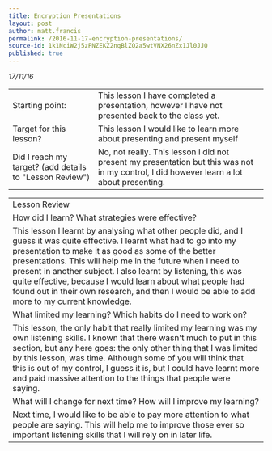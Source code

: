 ```yaml
---
title: Encryption Presentations
layout: post
author: matt.francis
permalink: /2016-11-17-encryption-presentations/
source-id: 1k1NciW2j5zPNZEKZ2nqBlZQ2a5wtVNX26nZx1Jl0JJQ
published: true
---
```

*17/11/16*
 
<table>
  <tr>
    <td>Starting point:</td>
    <td>This lesson I have completed a presentation, however I have not presented back to the class yet.</td>
  </tr>
  <tr>
    <td>Target for this lesson?</td>
    <td>This lesson I would like to learn more about presenting and present myself</td>
  </tr>
  <tr>
    <td>Did I reach my target? 
(add details to "Lesson Review")</td>
    <td> No, not really. This lesson I did not present my presentation but this was not in my control, I did however learn a lot about presenting.</td>
  </tr>
</table>
 
 
<table>
  <tr>
    <td>Lesson Review</td>
  </tr>
  <tr>
    <td>How did I learn? What strategies were effective? </td>
  </tr>
  <tr>
    <td>This lesson I learnt by analysing what other people did, and I guess it was quite effective. I learnt what had to go into my presentation to make it as good as some of the better presentations. This will help me in the future when I need to present in another subject. I also learnt by listening, this was quite effective, because I would learn about what people had found out in their own research, and then I would be able to add more to my current knowledge.</td>
  </tr>
  <tr>
    <td>What limited my learning? Which habits do I need to work on? </td>
  </tr>
  <tr>
    <td>This lesson, the only habit that really limited my learning was my own listening skills. I known that there wasn't much to put in this section, but any here goes: the only other thing that I was limited by this lesson, was time. Although some of you will think that this is out of my control, I guess it is, but I could have learnt more and paid massive attention to the things that people were saying.</td>
  </tr>
  <tr>
    <td>What will I change for next time? How will I improve my learning?</td>
  </tr>
  <tr>
    <td>Next time, I would like to be able to pay more attention to what people are saying. This will help me to improve those ever so important listening skills that I will rely on in later life. </td>
  </tr>
</table>
 
